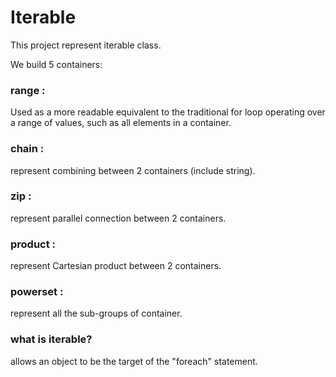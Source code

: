 # Iterable

This project represent iterable class.

We build 5 containers:

### range :

Used as a more readable equivalent to the traditional for loop operating over a range of values, such as all elements in a container.

### chain :

represent combining between 2 containers (include string).

### zip :

represent parallel connection between 2 containers.

### product : 

represent Cartesian product between 2 containers.

### powerset :

represent all the sub-groups of container.

### what is iterable?

allows an object to be the target of the "foreach" statement.

